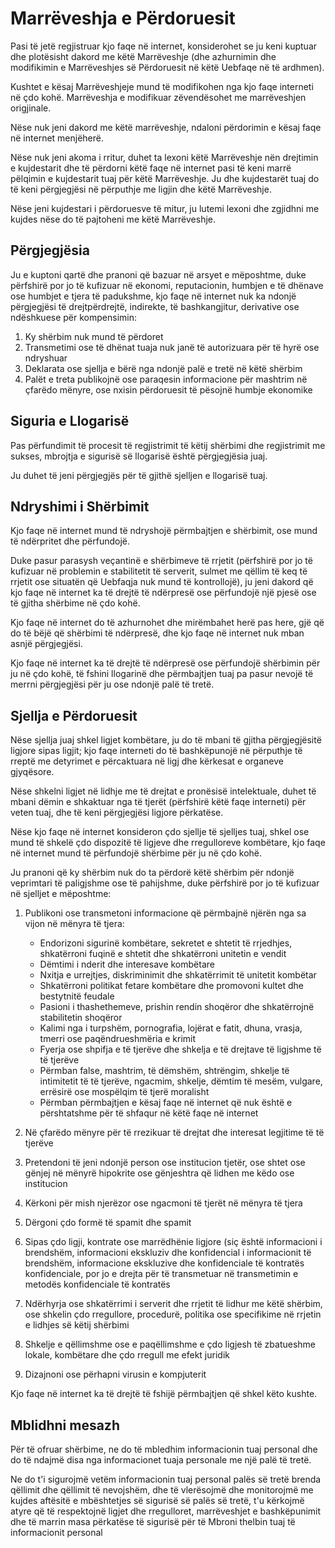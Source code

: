 # Marrëveshja e Përdoruesit

Pasi të jetë regjistruar kjo faqe në internet, konsiderohet se ju keni kuptuar dhe plotësisht dakord me këtë Marrëveshje (dhe azhurnimin dhe modifikimin e Marrëveshjes së Përdoruesit në këtë Uebfaqe në të ardhmen).

Kushtet e kësaj Marrëveshjeje mund të modifikohen nga kjo faqe interneti në çdo kohë. Marrëveshja e modifikuar zëvendësohet me marrëveshjen origjinale.

Nëse nuk jeni dakord me këtë marrëveshje, ndaloni përdorimin e kësaj faqe në internet menjëherë.

Nëse nuk jeni akoma i rritur, duhet ta lexoni këtë Marrëveshje nën drejtimin e kujdestarit dhe të përdorni këtë faqe në internet pasi të keni marrë pëlqimin e kujdestarit tuaj për këtë Marrëveshje. Ju dhe kujdestarët tuaj do të keni përgjegjësi në përputhje me ligjin dhe këtë Marrëveshje.

Nëse jeni kujdestari i përdoruesve të mitur, ju lutemi lexoni dhe zgjidhni me kujdes nëse do të pajtoheni me këtë Marrëveshje.

## Përgjegjësia

Ju e kuptoni qartë dhe pranoni që bazuar në arsyet e mëposhtme, duke përfshirë por jo të kufizuar në ekonomi, reputacionin, humbjen e të dhënave ose humbjet e tjera të padukshme, kjo faqe në internet nuk ka ndonjë përgjegjësi të drejtpërdrejtë, indirekte, të bashkangjitur, derivative ose ndëshkuese për kompensimin:

1. Ky shërbim nuk mund të përdoret
1. Transmetimi ose të dhënat tuaja nuk janë të autorizuara për të hyrë ose ndryshuar
1. Deklarata ose sjellja e bërë nga ndonjë palë e tretë në këtë shërbim
1. Palët e treta publikojnë ose paraqesin informacione për mashtrim në çfarëdo mënyre, ose nxisin përdoruesit të pësojnë humbje ekonomike

## Siguria e Llogarisë

Pas përfundimit të procesit të regjistrimit të këtij shërbimi dhe regjistrimit me sukses, mbrojtja e sigurisë së llogarisë është përgjegjësia juaj.

Ju duhet të jeni përgjegjës për të gjithë sjelljen e llogarisë tuaj.

## Ndryshimi i Shërbimit

Kjo faqe në internet mund të ndryshojë përmbajtjen e shërbimit, ose mund të ndërpritet dhe përfundojë.

Duke pasur parasysh veçantinë e shërbimeve të rrjetit (përfshirë por jo të kufizuar në problemin e stabilitetit të serverit, sulmet me qëllim të keq të rrjetit ose situatën që Uebfaqja nuk mund të kontrollojë), ju jeni dakord që kjo faqe në internet ka të drejtë të ndërpresë ose përfundojë një pjesë ose të gjitha shërbime në çdo kohë.

Kjo faqe në internet do të azhurnohet dhe mirëmbahet herë pas here, gjë që do të bëjë që shërbimi të ndërpresë, dhe kjo faqe në internet nuk mban asnjë përgjegjësi.

Kjo faqe në internet ka të drejtë të ndërpresë ose përfundojë shërbimin për ju në çdo kohë, të fshini llogarinë dhe përmbajtjen tuaj pa pasur nevojë të merrni përgjegjësi për ju ose ndonjë palë të tretë.

## Sjellja e Përdoruesit

Nëse sjellja juaj shkel ligjet kombëtare, ju do të mbani të gjitha përgjegjësitë ligjore sipas ligjit; kjo faqe interneti do të bashkëpunojë në përputhje të rreptë me detyrimet e përcaktuara në ligj dhe kërkesat e organeve gjyqësore.

Nëse shkelni ligjet në lidhje me të drejtat e pronësisë intelektuale, duhet të mbani dëmin e shkaktuar nga të tjerët (përfshirë këtë faqe interneti) për veten tuaj, dhe të keni përgjegjësi ligjore përkatëse.

Nëse kjo faqe në internet konsideron çdo sjellje të sjelljes tuaj, shkel ose mund të shkelë çdo dispozitë të ligjeve dhe rregulloreve kombëtare, kjo faqe në internet mund të përfundojë shërbime për ju në çdo kohë.

Ju pranoni që ky shërbim nuk do ta përdorë këtë shërbim për ndonjë veprimtari të paligjshme ose të pahijshme, duke përfshirë por jo të kufizuar në sjelljet e mëposhtme:

1. Publikoni ose transmetoni informacione që përmbajnë njërën nga sa vijon në mënyra të tjera:

   * Endorizoni sigurinë kombëtare, sekretet e shtetit të rrjedhjes, shkatërroni fuqinë e shtetit dhe shkatërroni unitetin e vendit
   * Dëmtimi i nderit dhe interesave kombëtare
   * Nxitja e urrejtjes, diskriminimit dhe shkatërrimit të unitetit kombëtar
   * Shkatërroni politikat fetare kombëtare dhe promovoni kultet dhe bestytnitë feudale
   * Pasioni i thashethemeve, prishin rendin shoqëror dhe shkatërrojnë stabilitetin shoqëror
   * Kalimi nga i turpshëm, pornografia, lojërat e fatit, dhuna, vrasja, tmerri ose paqëndrueshmëria e krimit
   * Fyerja ose shpifja e të tjerëve dhe shkelja e të drejtave të ligjshme të të tjerëve
   * Përmban false, mashtrim, të dëmshëm, shtrëngim, shkelje të intimitetit të të tjerëve, ngacmim, shkelje, dëmtim të mesëm, vulgare, errësirë ​​ose mospëlqim të tjerë moralisht
   * Përmban përmbajtjen e kësaj faqe në internet që nuk është e përshtatshme për të shfaqur në këtë faqe në internet

1. Në çfarëdo mënyre për të rrezikuar të drejtat dhe interesat legjitime të të tjerëve
1. Pretendoni të jeni ndonjë person ose institucion tjetër, ose shtet ose gënjej në mënyrë hipokrite ose gënjeshtra që lidhen me këdo ose institucion
1. Kërkoni për mish njerëzor ose ngacmoni të tjerët në mënyra të tjera
1. Dërgoni çdo formë të spamit dhe spamit
1. Sipas çdo ligji, kontrate ose marrëdhënie ligjore (siç është informacioni i brendshëm, informacioni ekskluziv dhe konfidencial i informacionit të brendshëm, informacione ekskluzive dhe konfidenciale të kontratës konfidenciale, por jo e drejta për të transmetuar në transmetimin e metodës konfidenciale të kontratës
1. Ndërhyrja ose shkatërrimi i serverit dhe rrjetit të lidhur me këtë shërbim, ose shkelin çdo rregullore, procedurë, politika ose specifikime në rrjetin e lidhjes së këtij shërbimi
1. Shkelje e qëllimshme ose e paqëllimshme e çdo ligjesh të zbatueshme lokale, kombëtare dhe çdo rregull me efekt juridik
1. Dizajnoni ose përhapni virusin e kompjuterit

Kjo faqe në internet ka të drejtë të fshijë përmbajtjen që shkel këto kushte.

## Mblidhni mesazh

Për të ofruar shërbime, ne do të mbledhim informacionin tuaj personal dhe do të ndajmë disa nga informacionet tuaja personale me një palë të tretë.

Ne do t'i sigurojmë vetëm informacionin tuaj personal palës së tretë brenda qëllimit dhe qëllimit të nevojshëm, dhe të vlerësojmë dhe monitorojmë me kujdes aftësitë e mbështetjes së sigurisë së palës së tretë, t'u kërkojmë atyre që të respektojnë ligjet dhe rregulloret, marrëveshjet e bashkëpunimit dhe të marrin masa përkatëse të sigurisë për të Mbroni thelbin tuaj të informacionit personal